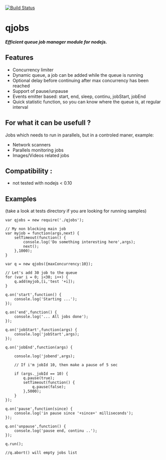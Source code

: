 [![Build Status](https://secure.travis-ci.org/franck34/qjobs.png)](http://travis-ci.org/franck34/qjobs)

**qjobs**
==================
***Efficient queue job manager module for nodejs.***

Features
--------------

* Concurrency limiter
* Dynamic queue, a job can be added while the queue is running
* Optional delay before continuing after max concurrency has been reached
* Support of pause/unpause
* Events emitter based: start, end, sleep, continu, jobStart, jobEnd
* Quick statistic function, so you can know where the queue is, at regular interval

For what it can be usefull ?
---------------------
Jobs which needs to run in parallels, but in a controled maner, example:

* Network scanners
* Parallels monitoring jobs
* Images/Videos related jobs

Compatibility :
------------------

* not tested with nodejs < 0.10

Examples
--------------------

(take a look at tests directory if you are looking for running samples)

```
var qjobs = new require('./qjobs');
                                
// My non blocking main job     
var myjob = function(args,next) {
    setTimeout(function() {
        console.log('Do something interesting here',args);
        next();
    },1000);
}

var q = new qjobs({maxConcurrency:10});

// Let's add 30 job to the queue
for (var i = 0; i<30; i++) {
    q.add(myjob,[i,'test '+i]);
}

q.on('start',function() {
    console.log('Starting ...');
});

q.on('end',function() {
    console.log('... All jobs done');
});

q.on('jobStart',function(args) {
    console.log('jobStart',args);
});

q.on('jobEnd',function(args) {

    console.log('jobend',args);

    // If i'm jobId 10, then make a pause of 5 sec

    if (args._jobId == 10) {
        q.pause(true);
        setTimeout(function() {
            q.pause(false);
        },5000);
    }
});

q.on('pause',function(since) {
    console.log('in pause since '+since+' milliseconds');
});

q.on('unpause',function() {
    console.log('pause end, continu ..');
});

q.run();

//q.abort() will empty jobs list

```

